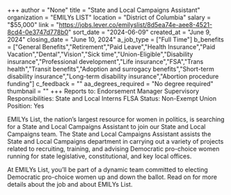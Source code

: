 +++
author = "None"
title = "State and Local Campaigns Assistant"
organization = "EMILYs LIST"
location = "District of Columbia"
salary = "$55,000"
link = "https://jobs.lever.co/emilyslist/8d5ea74e-aee8-4521-8cd4-0e3747d778b0"
sort_date = "2024-06-09"
created_at = "June 9, 2024"
closing_date = "June 10, 2024"
a_job_type = ["Full Time"]
b_benefits = ["General Benefits","Retirement","Paid Leave","Health Insurance","Paid Vacation","Dental","Vision","Sick time","Union-Eligible","Disability insurance","Professional development","Life insurance","FSA","Trans health","Transit benefits","Adoption and surrogacy benefits","Short-term disability insurance","Long-term disability insurance","Abortion procedure funding"]
c_feedback = ""
aa_degrees_required = "No degree required"
thumbnail = ""
+++
Reports to: Endorsement Manager
Supervisory Responsibilities: State and Local Interns
FLSA Status: Non-Exempt
Union Position: Yes

EMILYs List, the nation’s largest resource for women in politics, is searching for a State and Local Campaigns Assistant to join our State and Local Campaigns team.  The State and Local Campaigns Assistant assists the State and Local Campaigns department in carrying out a variety of projects related to recruiting, training, and advising Democratic pro-choice women running for state legislative, constitutional, and key local offices.

At EMILYs List, you’ll be part of a dynamic team committed to electing Democratic pro-choice women up and down the ballot. Read on for more details about the job and about EMILYs List.